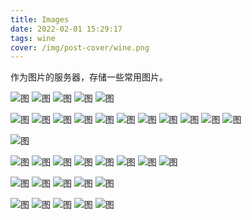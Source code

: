 ```yaml
---
title: Images
date: 2022-02-01 15:29:17
tags: wine
cover: /img/post-cover/wine.png
---
```


作为图片的服务器，存储一些常用图片。

![图](Images/red20-1.png)
![图](Images/red20Lone-1.png)
![图](Images/red20Lone-2.png)
![图](Images/red20Lone-3.png)
![图](Images/red20Lone-4.png)

<!-- ![图](Images/red20-2.png)
![图](Images/red20-3.png)
![图](Images/red20-4.png)
![图](Images/red20-5.png)
![图](Images/red20-6.png)
![图](Images/red20-7.png)
![图](Images/red20-8.png) -->

![图](Images/blueHard20-1.png)
![图](Images/blueHard20-2.png)
![图](Images/blueHard20-3.png)
![图](Images/blueHard20-4.png)
![图](Images/blueHard20-5.png)
![图](Images/blueHard20Lone-1.png)
![图](Images/blueHard20Lone-2.png)
![图](Images/blueHard20Lone-3.png)
![图](Images/blueHard20Lone-4.png)
![图](Images/blueHard20Lone-5.png)
![图](Images/blueHard20Lone-6.png)

<!-- ![图](Images/blueHard20-6.png)
![图](Images/blueHard20-7.png)
![图](Images/blueHard20-8.png) -->

![图](Images/blueSoft20-1.png)

<!-- ![图](Images/blueSoft20-2.png)
![图](Images/blueSoft20-3.png)
![图](Images/blueSoft20-4.png)
![图](Images/blueSoft20-5.png)
![图](Images/blueSoft20-6.png) -->

![图](Images/blueHard30-1.png)
![图](Images/blueHard30-2.png)
![图](Images/blueHard30-3.png)
![图](Images/blueHard30-4.png)
![图](Images/blueHard30Lone-1.png)
![图](Images/blueHard30Lone-2.png)
![图](Images/blueHard30Lone-3.png)
![图](Images/blueHard30Lone-4.png)

<!-- ![图](Images/blueHard30-5.png)
![图](Images/blueHard30-6.png)
![图](Images/blueHard30-7.png)
![图](Images/blueHard30-8.png) -->

![图](Images/red6Lone-1.png)
![图](Images/red6Lone-2.png)
![图](Images/red6Lone-3.png)
![图](Images/red6Lone-4.png)
![图](Images/red6Lone-5.png)

![图](Images/white5Lone-1.png)
![图](Images/white5Lone-2.png)
![图](Images/white5Lone-3.png)
![图](Images/white5Lone-4.png)
![图](Images/white5Lone-1.png)
